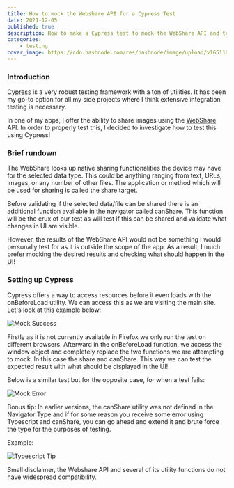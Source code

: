 ```yaml
---
title: How to mock the Webshare API for a Cypress Test
date: 2021-12-05
published: true
description: How to make a Cypress test to mock the WebShare API and test the after-effects correctly. In this guide, we will check in case it does and doesn't load.
categories:
    - testing
cover_image: https://cdn.hashnode.com/res/hashnode/image/upload/v1651103456927/377xNku2p.png
---
```


### Introduction

[Cypress](https://www.cypress.io/) is a very robust testing framework with a ton of utilities. It has been my go-to option for all my side projects where I think extensive integration testing is necessary.

In one of my apps, I offer the ability to share images using the [WebShare](https://web.dev/web-share/) API. In order to properly test this, I decided to investigate how to test this using Cypress!

### Brief rundown

The WebShare looks up native sharing functionalities the device may have for the selected data type. This could be anything ranging from text, URLs, images, or any number of other files. The application or method which will be used for sharing is called the share target.

Before validating if the selected data/file can be shared there is an additional function available in the navigator called canShare. This function will be the crux of our test as will test if this can be shared and validate what changes in UI are visible.

However, the results of the WebShare API would not be something I would personally test for as it is outside the scope of the app. As a result, I much prefer mocking the desired results and checking what should happen in the UI!

### Setting up Cypress

Cypress offers a way to access resources before it even loads with the onBeforeLoad utility. We can access this as we are visiting the main site. Let's look at this example below:

![Mock Success](https://cdn.hashnode.com/res/hashnode/image/upload/v1649268093646/5kMEXdQgy.png)

Firstly as it is not currently available in Firefox we only run the test on different browsers. Afterward in the onBeforeLoad function, we access the window object and completely replace the two functions we are attempting to mock. In this case the share and canShare. This way we can test the expected result with what should be displayed in the UI!

Below is a similar test but for the opposite case, for when a test fails:

![Mock Error](https://cdn.hashnode.com/res/hashnode/image/upload/v1649268095075/7G-UviK7W.png)

Bonus tip: In earlier versions, the canShare utility was not defined in the Navigator Type and if for some reason you receive some error using Typescript and canShare, you can go ahead and extend it and brute force the type for the purposes of testing.

Example:

![Typescript Tip](https://cdn.hashnode.com/res/hashnode/image/upload/v1649268096464/qI_IuQZol.png)

Small disclaimer, the Webshare API and several of its utility functions do not have widespread compatibility.
